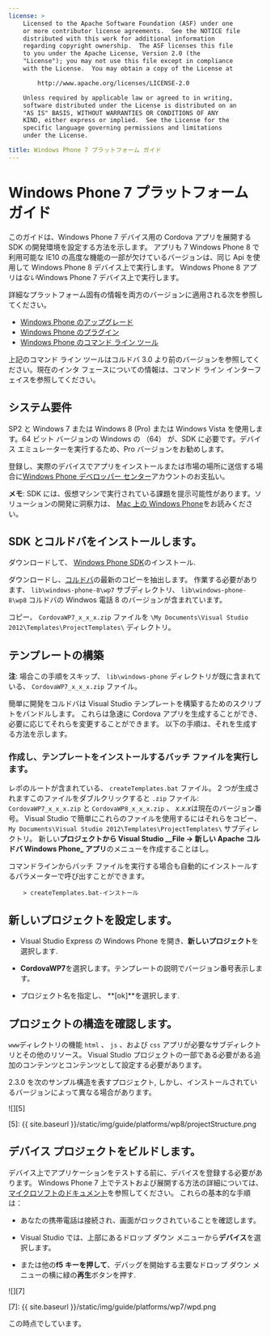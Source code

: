 ```yaml
---
license: >
    Licensed to the Apache Software Foundation (ASF) under one
    or more contributor license agreements.  See the NOTICE file
    distributed with this work for additional information
    regarding copyright ownership.  The ASF licenses this file
    to you under the Apache License, Version 2.0 (the
    "License"); you may not use this file except in compliance
    with the License.  You may obtain a copy of the License at

        http://www.apache.org/licenses/LICENSE-2.0

    Unless required by applicable law or agreed to in writing,
    software distributed under the License is distributed on an
    "AS IS" BASIS, WITHOUT WARRANTIES OR CONDITIONS OF ANY
    KIND, either express or implied.  See the License for the
    specific language governing permissions and limitations
    under the License.

title: Windows Phone 7 プラットフォーム ガイド
---
```


# Windows Phone 7 プラットフォーム ガイド

このガイドは、Windows Phone 7 デバイス用の Cordova アプリを展開する SDK の開発環境を設定する方法を示します。 アプリも 7 Windows Phone 8 で利用可能な IE10 の高度な機能の一部が欠けているバージョンは、同じ Api を使用して Windows Phone 8 デバイス上で実行します。 Windows Phone 8 アプリは*ない*Windows Phone 7 デバイス上で実行します。

詳細なプラットフォーム固有の情報を両方のバージョンに適用される次を参照してください。

*   [Windows Phone のアップグレード](../wp8/upgrading.html)
*   [Windows Phone のプラグイン](../wp8/plugin.html)
*   [Windows Phone のコマンド ライン ツール](../wp8/tools.html)

上記のコマンド ライン ツールはコルドバ 3.0 より前のバージョンを参照してください。現在のインタ フェースについての情報は、コマンド ライン インターフェイスを参照してください。

## システム要件

SP2 と Windows 7 または Windows 8 (Pro) または Windows Vista を使用します。64 ビット バージョンの Windows の （64） が、SDK に必要です。デバイス エミュレーターを実行するため、Pro バージョンをお勧めします。

登録し、実際のデバイスでアプリをインストールまたは市場の場所に送信する場合に[Windows Phone デベロッパー センター][1]アカウントのお支払い。

 [1]: http://dev.windowsphone.com/en-us/publish

**メモ**: SDK には、仮想マシンで実行されている課題を提示可能性があります。ソリューションの開発に洞察力は、 [Mac 上の Windows Phone][2]をお読みください。

 [2]: http://aka.ms/BuildaWP8apponaMac

## SDK とコルドバをインストールします。

ダウンロードして、 [Windows Phone SDK][3]のインストール.

 [3]: http://www.microsoft.com/download/en/details.aspx?displaylang=en&id=27570/

ダウンロードし、[コルドバ][4]の最新のコピーを抽出します。 作業する必要があります、 `lib\windows-phone-8\wp7` サブディレクトリ、 `lib\windows-phone-8\wp8` コルドバの Windwos 電話 8 のバージョンが含まれています。

 [4]: http://phonegap.com/download

コピー、 `CordovaWP7_x_x_x.zip` ファイルを `\My Documents\Visual
Studio 2012\Templates\ProjectTemplates\` ディレクトリ。

## テンプレートの構築

**注**: 場合この手順をスキップ、 `lib\windows-phone` ディレクトリが既に含まれている、 `CordovaWP7_x_x_x.zip` ファイル。

簡単に開発をコルドバは Visual Studio テンプレートを構築するためのスクリプトをバンドルします。 これらは急速に Cordova アプリを生成することができ、必要に応じてそれらを変更することができます。 以下の手順は、それを生成する方法を示します。

### 作成し、テンプレートをインストールするバッチ ファイルを実行します。

レポのルートが含まれている、 `createTemplates.bat` ファイル。 2 つが生成されますこのファイルをダブルクリックすると `.zip` ファイル: `CordovaWP7_x_x_x.zip` と `CordovaWP8_x_x_x.zip` 、 *x.x.x*は現在のバージョン番号。 Visual Studio で簡単にこれらのファイルを使用するにはそれらをコピー、 `My Documents\Visual Studio
2012\Templates\ProjectTemplates\` サブディレクトリ。 新しい**プロジェクトから Visual Studio _\_File → 新しい Apache コルドバ Windows Phone\_ アプリ**のメニューを作成することはし。

コマンドラインからバッチ ファイルを実行する場合も自動的にインストールするパラメーターで呼び出すことができます。

        > createTemplates.bat-インストール
    

## 新しいプロジェクトを設定します。

*   Visual Studio Express の Windows Phone を開き、**新しいプロジェクト**を選択します.

*   **CordovaWP7**を選択します。テンプレートの説明でバージョン番号表示します。

*   プロジェクト名を指定し、 **[ok]**を選択します.

## プロジェクトの構造を確認します。

`www`ディレクトリの機能 `html` 、 `js` 、および `css` アプリが必要なサブディレクトリとその他のリソース。 Visual Studio プロジェクトの一部である必要がある追加のコンテンツとコンテンツとして設定する必要があります。

2.3.0 を次のサンプル構造を表すプロジェクト, しかし、インストールされているバージョンによって異なる場合があります。

![][5]

 [5]: {{ site.baseurl }}/static/img/guide/platforms/wp8/projectStructure.png

## デバイス プロジェクトをビルドします。

デバイス上でアプリケーションをテストする前に、デバイスを登録する必要があります。 Windows Phone 7 上でテストおよび展開する方法の詳細については、[マイクロソフトのドキュメント][6]を参照してください。 これらの基本的な手順は：

 [6]: http://msdn.microsoft.com/en-us/library/windowsphone/develop/ff402565(v=vs.105).aspx

*   あなたの携帯電話は接続され、画面がロックされていることを確認します。

*   Visual Studio では、上部にあるドロップ ダウン メニューから**デバイス**を選択します。

*   または他の**f5 キーを押して**、デバッグを開始する主要なドロップ ダウン メニューの横に緑の**再生**ボタンを押す.

![][7]

 [7]: {{ site.baseurl }}/static/img/guide/platforms/wp7/wpd.png

この時点でしています。
